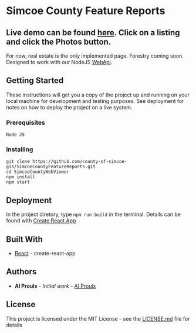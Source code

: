 # Simcoe County Feature Reports

## Live demo can be found [here](https://opengis.simcoe.ca/?THEME=Local%20Real%20Estate). Click on a listing and click the Photos button.

For now, real estate is the only implemented page. Forestry coming soon. Designed to work with our NodeJS [WebApi](https://github.com/county-of-simcoe-gis/SimcoeCountyWebApi).

## Getting Started

These instructions will get you a copy of the project up and running on your local machine for development and testing purposes. See deployment for notes on how to deploy the project on a live system.

### Prerequisites

```
Node JS
```

### Installing

```
git clone https://github.com/county-of-simcoe-gis/SimcoeCountyFeatureReports.git
cd SimcoeCountyWebViewer
npm install
npm start
```

## Deployment

In the project diretory, type `npm run build` in the terminal. Details can be found with [Create React App](https://github.com/facebook/create-react-app)

## Built With

- [React](https://reactjs.org/) - create-react-app

## Authors

- **Al Proulx** - _Initial work_ - [Al Proulx](https://github.com/iquitwow)

## License

This project is licensed under the MIT License - see the [LICENSE.md](LICENSE.md) file for details
